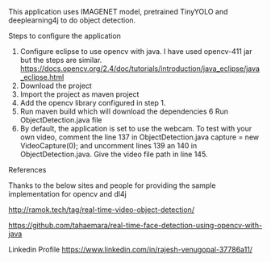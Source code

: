 This application uses IMAGENET model, pretrained TinyYOLO and deeplearning4j to do object detection.

Steps to configure the application
1. 	Configure eclipse to use opencv with java. I have used opencv-411 jar but the steps are similar.
	https://docs.opencv.org/2.4/doc/tutorials/introduction/java_eclipse/java_eclipse.html
2.	Download the project
3. 	Import the project as maven project
4.	Add the opencv library configured in step 1.
5.	Run maven build which will download the dependencies
6 	Run ObjectDetection.java file
7.	By default, the application is set to use the webcam.
	To test with your own video, comment the line 137 in ObjectDetection.java
	capture = new VideoCapture(0);
	and uncomment lines 139 an 140 in ObjectDetection.java. Give the video file path in line 145.

References

Thanks to the below sites and people for providing the sample implementation for opencv and dl4j

http://ramok.tech/tag/real-time-video-object-detection/

https://github.com/tahaemara/real-time-face-detection-using-opencv-with-java

Linkedin Profile
https://www.linkedin.com/in/rajesh-venugopal-37786a11/
